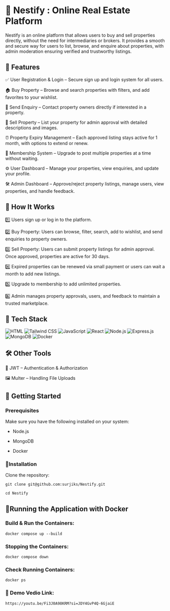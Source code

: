 # 🏡 Nestify : Online Real Estate Platform

Nestify is an online platform that allows users to buy and sell properties directly, without the need for intermediaries or brokers. It provides a smooth and secure way for users to list, browse, and enquire about properties, with admin moderation ensuring verified and trustworthy listings.

## 🌟 Features

✅ User Registration & Login – Secure sign up and login system for all users.

🏠 Buy Property – Browse and search properties with filters, and add favorites to your wishlist.

📨 Send Enquiry – Contact property owners directly if interested in a property.

📝 Sell Property – List your property for admin approval with detailed descriptions and images.

⏰ Property Expiry Management – Each approved listing stays active for 1 month, with options to extend or renew.

💎 Membership System – Upgrade to post multiple properties at a time without waiting.

⚙️ User Dashboard – Manage your properties, view enquiries, and update your profile.

🛠️ Admin Dashboard – Approve/reject property listings, manage users, view properties, and handle feedback.


## 🚀 How It Works

1️⃣ Users sign up or log in to the platform.

2️⃣ Buy Property: Users can browse, filter, search, add to wishlist, and send enquiries to property owners.

3️⃣ Sell Property: Users can submit property listings for admin approval. Once approved, properties are active for 30 days.

4️⃣ Expired properties can be renewed via small payment or users can wait a month to add new listings.

5️⃣ Upgrade to membership to add unlimited properties.

6️⃣ Admin manages property approvals, users, and feedback to maintain a trusted marketplace.


## 📌 Tech Stack

![HTML](https://img.shields.io/badge/-HTML-E34F26?style=flat-square&logo=HTML5&logoColor=white)
![Tailwind CSS](https://img.shields.io/badge/-TailwindCSS-38B2AC?style=flat-square&logo=TailwindCSS&logoColor=white)
![JavaScript](https://img.shields.io/badge/-JavaScript-F7DF1E?style=flat-square&logo=JavaScript&logoColor=black)
![React](https://img.shields.io/badge/-React-61DAFB?style=flat-square&logo=React&logoColor=black)
![Node.js](https://img.shields.io/badge/-Node.js-339933?style=flat-square&logo=Node.js&logoColor=white)
![Express.js](https://img.shields.io/badge/-Express.js-000000?style=flat-square&logo=express&logoColor=white)
![MongoDB](https://img.shields.io/badge/-MongoDB-47A248?style=flat-square&logo=MongoDB&logoColor=white)
![Docker](https://img.shields.io/badge/-Docker-2496ED?style=flat-square&logo=Docker&logoColor=white)

## 🛠 Other Tools

🔐 JWT – Authentication & Authorization

🖼️ Multer – Handling File Uploads

## 🚀 Getting Started

### Prerequisites

Make sure you have the following installed on your system:

- Node.js

- MongoDB

- Docker

### 🔧Installation

Clone the repository:
```
git clone git@github.com:surjiks/Nestify.git

cd Nestify
```
## 🐳Running the Application with Docker

### Build & Run the Containers:
```
docker compose up --build
```

### Stopping the Containers:
```
docker compose down
```

### Check Running Containers:
```
docker ps
```
### 🎥 Demo Vedio Link:
```
https://youtu.be/Fi3J0A98KRM?si=JDY4GvP4Q-6GjaiE
```


